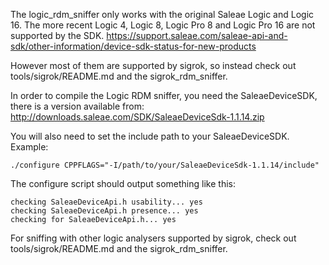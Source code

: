 The logic_rdm_sniffer only works with the original Saleae Logic and Logic 16.
The more recent Logic 4, Logic 8, Logic Pro 8 and Logic Pro 16 are not
supported by the SDK.
https://support.saleae.com/saleae-api-and-sdk/other-information/device-sdk-status-for-new-products

However most of them are supported by sigrok, so instead check out
tools/sigrok/README.md and the sigrok_rdm_sniffer.

In order to compile the Logic RDM sniffer, you need the SaleaeDeviceSDK, there
is a version available from:
http://downloads.saleae.com/SDK/SaleaeDeviceSdk-1.1.14.zip

You will also need to set the include path to your SaleaeDeviceSDK. Example:

```
./configure CPPFLAGS="-I/path/to/your/SaleaeDeviceSdk-1.1.14/include"
```

The configure script should output something like this:

```
checking SaleaeDeviceApi.h usability... yes
checking SaleaeDeviceApi.h presence... yes
checking for SaleaeDeviceApi.h... yes
```

For sniffing with other logic analysers supported by sigrok, check out
tools/sigrok/README.md and the sigrok_rdm_sniffer.
